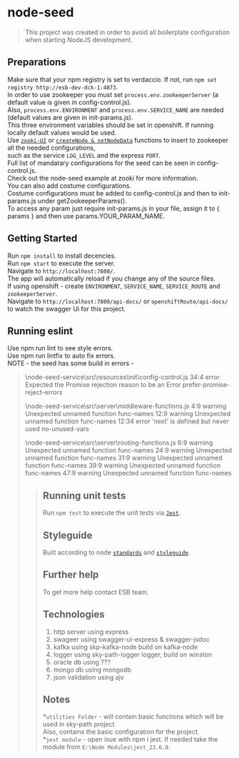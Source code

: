 node-seed
===============

<blockquote>
This project was created in order to avoid all boilerplate configuration when starting NodeJS development.
</blockquote>

## Preparations
Make sure that your npm registry is set to verdaccio. If not, run `npm set registry http://esb-dev-dck-1:4873`.
<br/>
In order to use zookeeper you must set `process.env.zookeeperServer` (a default value is given in config-control.js).
<br/> 
Also, `process.env.ENVIRONMENT` and `process.env.SERVICE_NAME` are needed (default values are given in init-params.js).
<br/>
This three environment variables should be set in openshift. If running locally default values would be used.
<br/>
Use [`zooki-UI`](http://zooki-skp.app.osft/) or [`createNode & setNodeData`](https://bitbucket.app.iaf/projects/SP/repos/skp-zookeeper-node-access/browse) functions to insert to zookeeper all the needed configurations,
<br/>
such as the service `LOG_LEVEL` and the express `PORT`.
<br/>
Full list of mandatary configurations for the seed can be seen in config-control.js.
<br/>
Check out the node-seed example at zooki for more information.
<br/>
You can also add costume configurations.
<br/>
Costume configurations must be added to config-control.js and then to init-params.js under getZookeeperParams().
<br/>
To access any param just require init-params.js in your file, assign it to { params } and then use params.YOUR_PARAM_NAME.
<br/>

## Getting Started
Run `npm install` to install decencies.
<br/>
Run `npm start` to execute the server.
<br/>
Navigate to `http://localhost:7800/`.
<br/>
The app will automatically reload if you change any of the source files.
<br/>
If using openshift - create `ENVIRONMENT`, `SERVICE_NAME`, `SERVICE_ROUTE` and `zookeeperServer`.
<br/>
Navigate to `http://localhost:7800/api-docs/` or `openshiftRoute/api-docs/`  to watch the swagger Ui for this project.
<br/>

## Running eslint
Use npm run lint to see style errors.
<br/>
Use npm run lintfix to auto fix errors.
<br/>
NOTE - the seed has some build in errors - 

<blockquote>
\node-seed-service\src\resources\init\config-control.js
  34:4  error  Expected the Promise rejection reason to be an Error  prefer-promise-reject-errors

\node-seed-service\src\server\middleware-functions.js
   4:9   warning  Unexpected unnamed function       func-names
  12:9   warning  Unexpected unnamed function       func-names
  12:34  error    'next' is defined but never used  no-unused-vars

\node-seed-service\src\server\routing-functions.js
   6:9  warning  Unexpected unnamed function  func-names
  24:9  warning  Unexpected unnamed function  func-names
  31:9  warning  Unexpected unnamed function  func-names
  39:9  warning  Unexpected unnamed function  func-names
  47:9  warning  Unexpected unnamed function  func-names
<blockquote>

## Running unit tests

Run `npm test` to execute the unit tests via [`Jest`](https://confluence.app.iaf/display/MP/Jest).

## Styleguide

Built according to node [`standards`](https://confluence.app.iaf/pages/viewpage.action?pageId=40502350) and [`styleguide`](https://bitbucket.app.iaf/projects/MP/repos/styleguides/browse/node/node-styleguide.md).

## Further help

To get more help contact ESB team.

## Technologies
1. http server using express 
2. swageer using swagger-ui-express & swagger-jsdoc
3. kafka using skp-kafka-node build on kafka-node
4. logger using sky-path-logger logger, build on winston
5. oracle db using ???
6. mongo db using mongodb
7. json validation using ajv

## Notes
*`utilities Folder` - will contain basic functions which will be used in sky-path project.
<br/>
Also, contains the basic configuration for the project.
<br/>
*`jest module` - open isue with npm i jest. If needed take the module from `E:\Node Modules\jest_23.6.0`.

